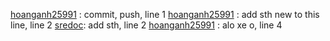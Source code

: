 [hoanganh25991]() : commit, push, line 1
[hoanganh25991]() : add sth new to this line, line 2
[sredoc](): add sth, line 2
[hoanganh25991]() : alo xe o, line 4